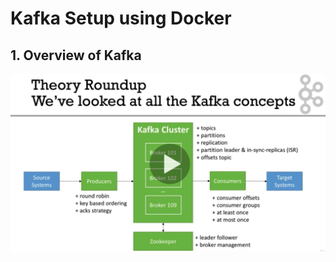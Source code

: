 # Kafka Setup using Docker

## 1. Overview of Kafka

![Kafka Overview](https://github.com/digitalnus/kafka-docker/blob/main/Screenshot%202021-08-13%20at%205.17.35%20AM.png)

